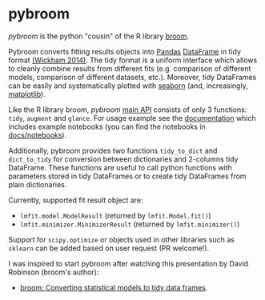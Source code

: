# pybroom

*pybroom* is the python "cousin" of the R library [broom](https://github.com/dgrtwo/broom).

Pybroom converts fitting results objects into [Pandas](http://pandas.pydata.org/)
[DataFrame](http://pandas.pydata.org/pandas-docs/stable/dsintro.html#dataframe)
in tidy format
[(Wickham 2014)](http://dx.doi.org/10.18637/jss.v059.i10).
The tidy format is a uniform interface which allows to
cleanly combine results from different fits (e.g. comparison of different
models, comparison of different datasets, etc.). Moreover, tidy DataFrames
can be easily and systematically plotted with
[seaborn](https://web.stanford.edu/~mwaskom/software/seaborn/) (and, increasingly,
[matplotlib](http://matplotlib.org/)).

Like the R library broom, *pybroom* [main API](http://pybroom.readthedocs.io/en/latest/api.html) 
consists of only 3 functions: `tidy`, `augment` and `glance`.
For usage example see the [documentation](http://pybroom.readthedocs.io/) 
which includes example notebooks (you can find the notebooks in 
[docs/notebooks](docs/notebooks)). 

Additionally, pybroom provides two functions `tidy_to_dict` and `dict_to_tidy`
for conversion between dictionaries and 2-columns tidy DataFrame. These
functions are useful to call python functions with parameters stored
in tidy DataFrames or to create tidy DataFrames from plain dictionaries.

Currently, supported fit result object are:
- `lmfit.model.ModelResult` (returned by `lmfit.Model.fit()`)
- `lmfit.minimizer.MinimizerResult` (returned by `lmfit.minimizer()`)

Support for `scipy.optimize` or objects used in other libraries such as
`sklearn` can be added based on user request (PR welcome!).

I was inspired to start pybroom after watching this presentation by
David Robinson (broom's author):

- [broom: Converting statistical models to tidy data frames](https://www.youtube.com/watch?v=eM3Ha0kTAz4).
